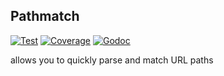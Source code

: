 ## Pathmatch
[![Test](https://github.com/abichinger/pathmatch/actions/workflows/test.yml/badge.svg?branch=main)](https://github.com/abichinger/pathmatch/actions)
[![Coverage](https://img.shields.io/codecov/c/github/abichinger/pathmatch)](https://codecov.io/gh/abichinger/pathmatch)
[![Godoc](https://godoc.org/github.com/abichinger/pathmatch?status.svg)](https://pkg.go.dev/github.com/abichinger/pathmatch)

allows you to quickly parse and match URL paths